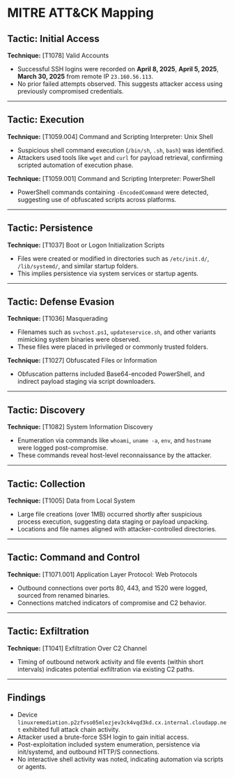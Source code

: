 # MITRE ATT&CK Mapping

## Tactic: Initial Access  
**Technique:** [T1078] Valid Accounts  
- Successful SSH logins were recorded on **April 8, 2025**, **April 5, 2025**, **March 30, 2025** from remote IP `23.160.56.113`.  
- No prior failed attempts observed. This suggests attacker access using previously compromised credentials.  

---

## Tactic: Execution  
**Technique:** [T1059.004] Command and Scripting Interpreter: Unix Shell  
- Suspicious shell command execution (`/bin/sh`, `.sh`, `bash`) was identified.
- Attackers used tools like `wget` and `curl` for payload retrieval, confirming scripted automation of execution phase.

**Technique:** [T1059.001] Command and Scripting Interpreter: PowerShell  
- PowerShell commands containing `-EncodedCommand` were detected, suggesting use of obfuscated scripts across platforms.

---

## Tactic: Persistence  
**Technique:** [T1037] Boot or Logon Initialization Scripts  
- Files were created or modified in directories such as `/etc/init.d/`, `/lib/systemd/`, and similar startup folders.
- This implies persistence via system services or startup agents.

---

## Tactic: Defense Evasion  
**Technique:** [T1036] Masquerading  
- Filenames such as `svchost.ps1`, `updateservice.sh`, and other variants mimicking system binaries were observed.
- These files were placed in privileged or commonly trusted folders.

**Technique:** [T1027] Obfuscated Files or Information  
- Obfuscation patterns included Base64-encoded PowerShell, and indirect payload staging via script downloaders.

---

## Tactic: Discovery  
**Technique:** [T1082] System Information Discovery  
- Enumeration via commands like `whoami`, `uname -a`, `env`, and `hostname` were logged post-compromise.
- These commands reveal host-level reconnaissance by the attacker.

---

## Tactic: Collection  
**Technique:** [T1005] Data from Local System  
- Large file creations (over 1MB) occurred shortly after suspicious process execution, suggesting data staging or payload unpacking.
- Locations and file names aligned with attacker-controlled directories.

---

## Tactic: Command and Control  
**Technique:** [T1071.001] Application Layer Protocol: Web Protocols  
- Outbound connections over ports 80, 443, and 1520 were logged, sourced from renamed binaries.
- Connections matched indicators of compromise and C2 behavior.

---

## Tactic: Exfiltration  
**Technique:** [T1041] Exfiltration Over C2 Channel  
- Timing of outbound network activity and file events (within short intervals) indicates potential exfiltration via existing C2 paths.

---

## Findings

- Device `linuxremediation.p2zfvso05mlezjev3ck4vqd3kd.cx.internal.cloudapp.net` exhibited full attack chain activity.
- Attacker used a brute-force SSH login to gain initial access.
- Post-exploitation included system enumeration, persistence via init/systemd, and outbound HTTP/S connections.
- No interactive shell activity was noted, indicating automation via scripts or agents.
